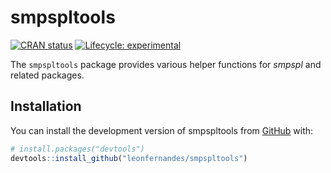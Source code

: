 
<!-- README.md is generated from README.Rmd. Please edit that file -->

# smpspltools

<!-- badges: start -->

[![CRAN
status](https://www.r-pkg.org/badges/version/smpspltools)](https://CRAN.R-project.org/package=smpspltools)
[![Lifecycle:
experimental](https://img.shields.io/badge/lifecycle-experimental-orange.svg)](https://lifecycle.r-lib.org/articles/stages.html#experimental)
<!-- badges: end -->

The `smpspltools` package provides various helper functions for *smpspl*
and related packages.

## Installation

You can install the development version of smpspltools from
[GitHub](https://github.com/) with:

``` r
# install.packages("devtools")
devtools::install_github("leonfernandes/smpspltools")
```
